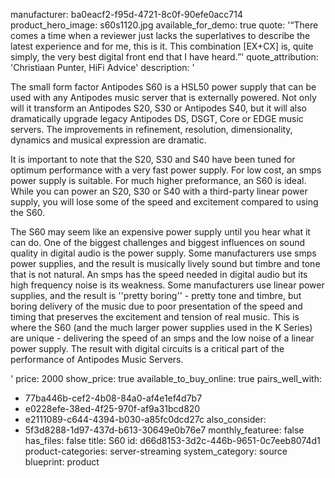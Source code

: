 manufacturer: ba0eacf2-f95d-4721-8c0f-90efe0acc714
product_hero_image: s60s1120.jpg
available_for_demo: true
quote: '“There comes a time when a reviewer just lacks the superlatives to describe the latest experience and for me, this is it. This combination [EX+CX] is, quite simply, the very best digital front end that I have heard.”'
quote_attribution: 'Christiaan Punter, HiFi Advice'
description: '<p>The small form factor Antipodes S60 is a HSL50 power supply that can be used with any Antipodes music server that is externally powered. Not only will it transform an Antipodes S20, S30 or Antipodes S40, but it will also dramatically upgrade legacy Antipodes DS, DSGT, Core or EDGE music servers. The improvements in refinement, resolution, dimensionality, dynamics and musical expression are dramatic.</p><p>It is important to note that the S20, S30 and S40 have been tuned for optimum performance with a very fast power supply. For low cost, an smps power supply is suitable. For much higher preformance, an S60 is ideal. While you can power an S20, S30 or S40 with a third-party linear power supply, you will lose some of the speed and excitement compared to using the S60.</p><p>The S60 may seem like an expensive power supply until you hear what it can do. One of the biggest challenges and biggest influences on sound quality in digital audio is the power supply. Some manufacturers use smps power supplies, and the result is musically lively sound but timbre and tone that is not natural. An smps has the speed needed in digital audio but its high frequency noise is its weakness. Some manufacturers use linear power supplies, and the result is ''pretty boring'' - pretty tone and timbre, but boring delivery of the music due to poor presentation of the speed and timing that preserves the excitement and tension of real music. This is where the S60 (and the much larger power supplies used in the K Series) are unique - delivering the speed of an smps and the low noise of a linear power supply. The result with digital circuits is a critical part of the performance of Antipodes Music Servers.</p>'
price: 2000
show_price: true
available_to_buy_online: true
pairs_well_with:
  - 77ba446b-cef2-4b08-84a0-af4e1ef4d7b7
  - e0228efe-38ed-4f25-970f-af9a31bcd820
  - e2111089-c644-4394-b030-a85fc0dcd27c
also_consider:
  - 5f3d8288-1d97-437d-b613-30649e0b76e7
monthly_featuree: false
has_files: false
title: S60
id: d66d8153-3d2c-446b-9651-0c7eeb8074d1
product-categories: server-streaming
system_category: source
blueprint: product
